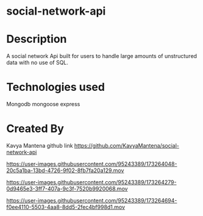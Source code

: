 # social-network-api

# Description

A social network Api built for users to handle large amounts of unstructured data with no use of SQL.

# Technologies used

Mongodb
mongoose
express

# Created By

Kavya Mantena
github link https://github.com/KavyaMantena/social-network-api

https://user-images.githubusercontent.com/95243389/173264048-20c5a1ba-13bd-4726-9f02-8fb7fa20a129.mov

https://user-images.githubusercontent.com/95243389/173264279-0d9465e3-3ff7-407a-9c3f-7520b9920068.mov

https://user-images.githubusercontent.com/95243389/173264694-f0ee4110-5503-4aa8-8dd5-2fec4bf998d1.mov
